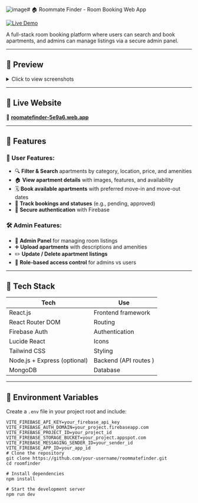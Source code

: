 ![image](https://github.com/user-attachments/assets/8bc88d64-4850-438c-9cbf-0a2ae0940a16)# 🏠 Roommate Finder - Room Booking Web App

[![Live Demo](https://img.shields.io/badge/Live-Demo-green?style=flat&logo=web)](https://roomatefinder-5e9a6.web.app/)

A full-stack room booking platform where users can search and book apartments, and admins can manage listings via a secure admin panel.

---

## 📸 Preview

<details>
  <summary>Click to view screenshots</summary>

  <img src="https://i.ibb.co/G37pzmz1/roomatefinder-5e9a6-web-app-3.png" alt="App Screenshot" style="max-width: 100%; height: auto; overflow: auto;" />
</details>

---

## 🚀 Live Website

🔗 **[roomatefinder-5e9a6.web.app](https://roomatefinder-5e9a6.web.app/)**

---

## 🎯 Features

### 👤 User Features:
- 🔍 **Filter & Search** apartments by category, location, price, and amenities
- 🏠 **View apartment details** with images, features, and availability
- 🗓️ **Book available apartments** with preferred move-in and move-out dates
- 📑 **Track bookings and statuses** (e.g., pending, approved)
- 🔐 **Secure authentication** with Firebase

### 🛠️ Admin Features:
- 🧩 **Admin Panel** for managing room listings
- ➕ **Upload apartments** with descriptions and amenities
- ✏️ **Update / Delete apartment listings**
- 🔐 **Role-based access control** for admins vs users

---

## 🧰 Tech Stack

| Tech              | Use                             |
|------------------|----------------------------------|
| React.js         | Frontend framework               |
| React Router DOM | Routing                          |
| Firebase Auth     | Authentication                  |
| Lucide React     | Icons                            |
| Tailwind CSS     | Styling                          |
| Node.js + Express (optional) | Backend (API routes ) |
| MongoDB  | Database    |

---

## 🔐 Environment Variables

Create a `.env` file in your project root and include:

```env
VITE_FIREBASE_API_KEY=your_firebase_api_key
VITE_FIREBASE_AUTH_DOMAIN=your_project.firebaseapp.com
VITE_FIREBASE_PROJECT_ID=your_project_id
VITE_FIREBASE_STORAGE_BUCKET=your_project.appspot.com
VITE_FIREBASE_MESSAGING_SENDER_ID=your_sender_id
VITE_FIREBASE_APP_ID=your_app_id
# Clone the repository
git clone https://github.com/your-username/roommatefinder.git
cd roomfinder

# Install dependencies
npm install

# Start the development server
npm run dev
